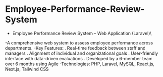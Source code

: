 # Employee-Performance-Review-System
- Employee Performance Review System – Web Application (Laravel)\
  
-A comprehensive web system to assess employee performance across
departments.
-Key Features:
. Real-time feedback between staff and managers
. Alignment of individual and organizational goals
. User-friendly interface with data-driven evaluations
. Developed by a 6-member team over 6 months using Agile
-Technologies: PHP, Laravel, MySQL, React.js, Next.js, Tailwind CSS
